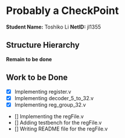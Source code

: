 # Probably a CheckPoint
**Student Name:** Toshiko Li
**NetID:** jl1355

## Structure Hierarchy
**Remain to be done**

## Work to be Done
- [x] Implementing register.v
- [x] Implementing decoder_5_to_32.v
- [x] Implementing reg_group_32.v
- [] Implementing the regFile.v
- [] Adding testbench for the regFile.v
- [] Writing README file for the regFile.v
